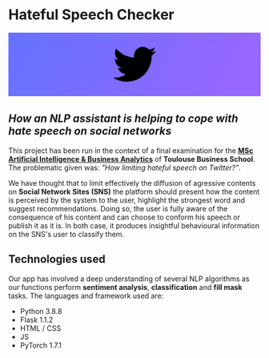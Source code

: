 # Hateful Speech Checker
![banner](./static/img/back.png)
## _How an NLP assistant is helping to cope with hate speech on social networks_
This project has been run in the context of a final examination for the [__MSc Artificial Intelligence & Business Analytics__](https://www.linkedin.com/groups/12518036/) of __Toulouse Business School__.
The problematic given was: _"How limiting hateful speech on Twitter?"_.

We have thought that to limit effectively the diffusion of agressive contents on __Social Network Sites (SNS)__ the platform should present how the content is perceived by the system to the user, highlight the strongest word and suggest recommendations. Doing so, the user is fully aware of the consequence of his content and can choose to conform his speech or publish it as it is. In both case, it produces insightful behavioural information on the SNS's user to classify them.

## Technologies used
Our app has involved a deep understanding of several NLP algorithms as our functions perform __sentiment analysis__, __classification__ and __fill mask__ tasks.
The languages and framework used are:
* Python 3.8.8
* Flask 1.1.2
* HTML / CSS
* JS
* PyTorch 1.7.1
